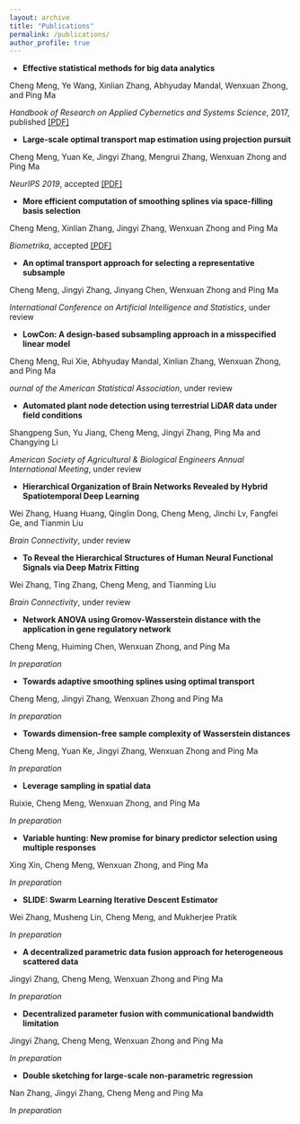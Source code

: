 ```yaml
---
layout: archive
title: "Publications"
permalink: /publications/
author_profile: true
---
```


- **Effective statistical methods for big data analytics**

Cheng Meng, Ye Wang, Xinlian Zhang, Abhyuday Mandal, Wenxuan Zhong, and Ping Ma

*Handbook of Research on Applied Cybernetics and Systems Science*, 2017, published [[PDF]](https://ChengzijunAixiaoli.github.io/files/Effective_Statistical_Methods_for_Big_Data_Analytics.pdf)

- **Large-scale optimal transport map estimation using projection pursuit**

Cheng Meng, Yuan Ke, Jingyi Zhang, Mengrui Zhang, Wenxuan Zhong and Ping Ma

*NeurIPS 2019*, accepted [[PDF]](https://ChengzijunAixiaoli.github.io/files/Large_scale_optimal_transport_map_approximation_using_projection_pursuit.pdf)

- **More efficient computation of smoothing splines via space-filling basis selection**

Cheng Meng, Xinlian Zhang, Jingyi Zhang, Wenxuan Zhong and Ping Ma

*Biometrika*, accepted [[PDF]](https://ChengzijunAixiaoli.github.io/files/_Biometrika_More_efficient_approximation_of_smoothing_splines_via_space_filling_basis_selection.pdf)

- **An optimal transport approach for selecting a representative subsample**

Cheng Meng, Jingyi Zhang, Jinyang Chen, Wenxuan Zhong and Ping Ma

*International Conference on Artificial Intelligence and Statistics*, under review

- **LowCon: A design-based subsampling approach in a misspecified linear model**

Cheng Meng, Rui Xie, Abhyuday Mandal, Xinlian Zhang, Wenxuan Zhong, and Ping Ma

*ournal of the American Statistical Association*, under review

- **Automated plant node detection using terrestrial LiDAR data under field conditions**

Shangpeng Sun, Yu Jiang, Cheng Meng, Jingyi Zhang, Ping Ma and Changying Li

*American Society of Agricultural & Biological Engineers Annual International Meeting*, under review

- **Hierarchical Organization of Brain Networks Revealed by Hybrid Spatiotemporal Deep Learning**

Wei Zhang, Huang Huang, Qinglin Dong, Cheng Meng, Jinchi Lv, Fangfei Ge, and Tianmin Liu

*Brain Connectivity*, under review

- **To Reveal the Hierarchical Structures of Human Neural Functional Signals via Deep Matrix Fitting**

Wei Zhang, Ting Zhang, Cheng Meng, and Tianming Liu

*Brain Connectivity*, under review

- **Network ANOVA using Gromov-Wasserstein distance with the application in gene regulatory network**

Cheng Meng, Huiming Chen, Wenxuan Zhong, and Ping Ma

*In preparation*

- **Towards adaptive smoothing splines using optimal transport**

Cheng Meng, Jingyi Zhang, Wenxuan Zhong and Ping Ma

*In preparation*

- **Towards dimension-free sample complexity of Wasserstein distances**

Cheng Meng, Yuan Ke, Jingyi Zhang, Wenxuan Zhong and Ping Ma

*In preparation*

- **Leverage sampling in spatial data**

Ruixie, Cheng Meng, Wenxuan Zhong, and Ping Ma

*In preparation*

- **Variable hunting: New promise for binary predictor selection using multiple responses**

Xing Xin, Cheng Meng, Wenxuan Zhong, and Ping Ma

*In preparation*

- **SLIDE: Swarm Learning Iterative Descent Estimator**

Wei Zhang, Musheng Lin, Cheng Meng, and Mukherjee Pratik

*In preparation*

- **A decentralized parametric data fusion approach for heterogeneous scattered data**

Jingyi Zhang, Cheng Meng, Wenxuan Zhong and Ping Ma

*In preparation*

- **Decentralized parameter fusion with communicational bandwidth limitation**

Jingyi Zhang, Cheng Meng, Wenxuan Zhong and Ping Ma

*In preparation*

- **Double sketching for large-scale non-parametric regression**

Nan Zhang, Jingyi Zhang, Cheng Meng and Ping Ma

*In preparation*

